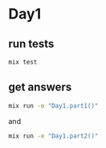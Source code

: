 # Day1

## run tests

```bash
mix test
```

## get answers

```bash
mix run -e "Day1.part1()"
```

and

```bash
mix run -e "Day1.part2()"
```
